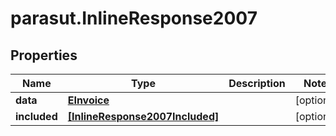 # parasut.InlineResponse2007

## Properties
Name | Type | Description | Notes
------------ | ------------- | ------------- | -------------
**data** | [**EInvoice**](EInvoice.md) |  | [optional] 
**included** | [**[InlineResponse2007Included]**](InlineResponse2007Included.md) |  | [optional] 


